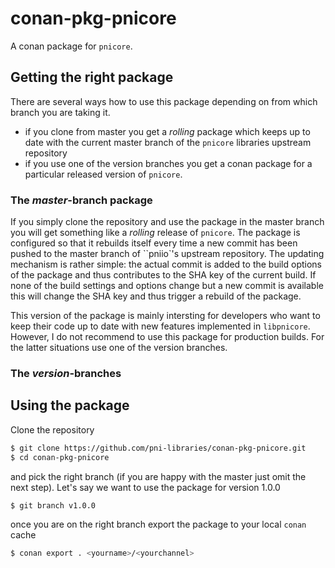 # conan-pkg-pnicore

A conan package for ``pnicore``.  

## Getting the right package  

There are several ways how to use this package depending on from which 
branch you are taking it. 

* if you clone from master you get a *rolling* package which keeps up to date 
  with the current master branch of the ``pnicore`` libraries upstream repository
* if you use one of the version branches you get a conan package for a particular 
  released version of ``pnicore``.  

### The *master*-branch package 

If you simply clone the repository and use the package in the master branch you will get 
something like a *rolling* release of ``pnicore``. The package is configured so that it 
rebuilds itself every time a new commit has been pushed to the master branch of ``pniio`'s 
upstream repository. 
The updating mechanism is rather simple: the actual commit is added to the build options 
of the package and thus contributes to the SHA key of the current build. If none of the 
build settings and options change but a new commit is available this will change the SHA 
key and thus trigger a rebuild of the package. 

This version of the package is mainly intersting for developers who want to keep their 
code up to date with new features implemented in ``libpnicore``. However, I do not recommend 
to use this package for production builds. For the latter situations use one of the 
version branches. 

### The *version*-branches


## Using the package 

Clone the repository

``` bash
$ git clone https://github.com/pni-libraries/conan-pkg-pnicore.git
$ cd conan-pkg-pnicore

```

and pick the right branch (if you are happy with the master just omit the next step). 
Let's say we want to use the package for version 1.0.0

``` bash
$ git branch v1.0.0
```

once you are on the right branch export the package to your local ``conan`` cache

``` bash
$ conan export . <yourname>/<yourchannel>
```



